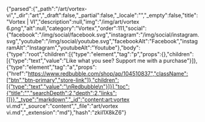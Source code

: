{"parsed":{"_path":"/art/vortex-vi","_dir":"art","_draft":false,"_partial":false,"_locale":"","_empty":false,"title":"Vortex | VI","description":null,"img":"/img/art/vortex 6.png","alt":null,"category":"Vortex","order":111,"social":{"facebook":"/img/social/facebook.svg","instagram":"/img/social/instagram.svg","youtube":"/img/social/youtube.svg","facebookAlt":"Facebook","instagramAlt":"Instagram","youtubeAlt":"Youtube"},"body":{"type":"root","children":[{"type":"element","tag":"p","props":{},"children":[{"type":"text","value":"Like what you see? Support me with a purchase"}]},{"type":"element","tag":"a","props":{"href":"https://www.redbubble.com/shop/ap/104510837","className":["btn","btn-primary","store-link"]},"children":[{"type":"text","value":"\nRedbubble\n"}]}],"toc":{"title":"","searchDepth":2,"depth":2,"links":[]}},"_type":"markdown","_id":"content:art:vortex vi.md","_source":"content","_file":"art/vortex vi.md","_extension":"md"},"hash":"zkil1X8kZ6"}